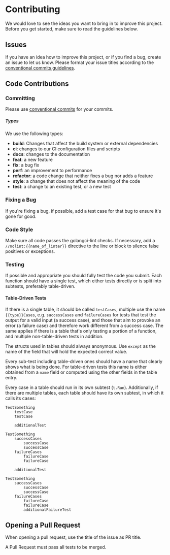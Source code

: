 # Contributing

We would love to see the ideas you want to bring in to improve this project.
Before you get started, make sure to read the guidelines below.

## Issues

If you have an idea how to improve this project, or if you find a bug, create an issue to let us know.
Please format your issue titles according to the [conventional commits guidelines](https://www.conventionalcommits.org/en/v1.0.0/).

## Code Contributions

### Committing

Please use [conventional commits](https://www.conventionalcommits.org/en/v1.0.0/) for your commits.

##### Types
We use the following types:

- **build**: Changes that affect the build system or external dependencies
- **ci**: changes to our CI configuration files and scripts
- **docs**: changes to the documentation
- **feat**: a new feature
- **fix**: a bug fix
- **perf**: an improvement to performance
- **refactor**: a code change that neither fixes a bug nor adds a feature
- **style**: a change that does not affect the meaning of the code
- **test**: a change to an existing test, or a new test

### Fixing a Bug

If you're fixing a bug, if possible, add a test case for that bug to ensure it's gone for good.

### Code Style

Make sure all code passes the golangci-lint checks.
If necessary, add a `//nolint:{{name_of_linter}}` directive to the line or block to silence false positives or exceptions.

### Testing

If possible and appropriate you should fully test the code you submit.
Each function should have a single test, which either tests directly or is split into subtests, preferably table-driven.

#### Table-Driven Tests

If there is a single table, it should be called `testCases`, multiple use the name `{{type}}Cases`, e.g. `successCases` and `failureCases` for tests that test the output for a valid input (a success case), and those that aim to provoke an error (a failure case) and therefore work different from a success case.
The same applies if there is a table that's only testing a portion of a function, and multiple non-table-driven tests in addition.

The structs used in tables should always anonymous.
Use `except` as the name of the field that will hold the expected correct value.

Every sub-test including table-driven ones should have a name that clearly shows what is being done.
For table-driven tests this name is either obtained from a `name` field or computed using the other fields in the table entry.

Every case in a table should run in its own subtest (`t.Run`).
Additionally, if there are multiple tables, each table should have its own subtest, in which it calls its cases:

```
TestSomething
    testCase
    testCase

    additionalTest
```

```
TestSomething
    successCases
        successCase
        successCase
    failureCases
        failureCase
        failureCase

    additionalTest
```

```
TestSomething
    successCases
        successCase
        successCase
    failureCases
        failureCase
        failureCase
        additionalFailureTest
```

## Opening a Pull Request

When opening a pull request, use the title of the issue as PR title.

A Pull Request must pass all tests to be merged.
